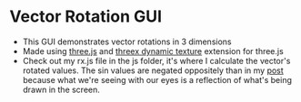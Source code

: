 <h1> Vector Rotation GUI </h1>

- This GUI demonstrates vector rotations in 3 dimensions
- Made using <a href="http://threejs.org/">three.js</a> and <a href="http://learningthreejs.com/blog/2014/05/02/easy-to-use-dynamic-texture-to-write-text-in-your-3d-object-with-threex-dot-dynamictexture-game-extensions-for-three-dot-js/">threex dynamic texture</a> extension for three.js
- Check out my rx.js file in the js folder, it's where I calculate the vector's rotated values. The sin values are negated oppositely than in my <a href="http://www.infinityspark.com/?p=370">post</a> because what we're seeing with our eyes is a reflection of what's being drawn in the screen.
